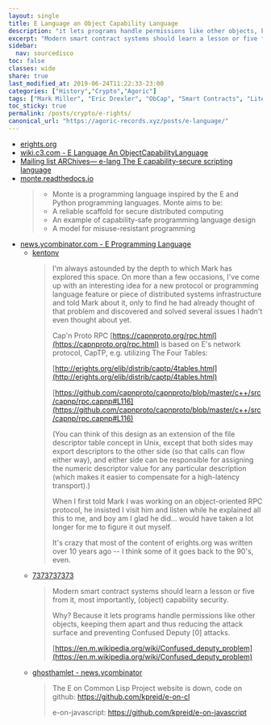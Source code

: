 ```yaml
---
layout: single
title: E Language an Object Capability Language
description: "it lets programs handle permissions like other objects, keeping them apart and thus reducing the attack surface and preventing Confused Deputy attacks."
excerpt: "Modern smart contract systems should learn a lesson or five from it, most importantly, (object) capability security. [[...](https://news.ycombinator.com/item?id=19986189)] it lets programs handle permissions like other objects, keeping them apart and thus reducing the attack surface and preventing Confused Deputy attacks."
sidebar:
  nav: sourcedisco 
toc: false
classes: wide
share: true
last_modified_at: 2019-06-24T11:22:33-23:00
categories: ["History","Crypto","Agoric"]
tags: ["Mark Miller", "Eric Drexler", "ObCap", "Smart Contracts", "Literature"]
toc_sticky: true
permalink: /posts/crypto/e-rights/
canonical_url: "https://agoric-records.xyz/posts/e-language/"
---
```

    

* [erights.org](http://www.erights.org/smart-contracts/)
* [wiki.c3.com - E Language An ObjectCapabilityLanguage](http://wiki.c2.com/?EeLanguage)
* [Mailing list ARChives— e-lang The E capability-secure scripting language](https://marc.info/?l=e-lang)
* [monte.readthedocs.io](https://monte.readthedocs.io/en/latest/)
  >* Monte is a programming language inspired by the E and Python programming languages. Monte aims to be:
  >* A reliable scaffold for secure distributed computing
  >* An example of capability-safe programming language design
  >* A model for misuse-resistant programming
* [news.ycombinator.com - E Programming Language](https://news.ycombinator.com/item?id=19981720#19985614)
  * [kentonv](https://news.ycombinator.com/item?id=19987621)
    >I'm always astounded by the depth to which Mark has explored this space. On more than a few occasions, I've come up with an interesting idea for a new protocol or programming language feature or piece of distributed systems infrastructure and told Mark about it, only to find he had already thought of that problem and discovered and solved several issues I hadn't even thought about yet.
    >
    >Cap'n Proto RPC [https://capnproto.org/rpc.html](https://capnproto.org/rpc.html) is based on E's network protocol, CapTP, e.g. utilizing The Four Tables:
    >
    >[http://erights.org/elib/distrib/captp/4tables.html](http://erights.org/elib/distrib/captp/4tables.html)
    >
    >[https://github.com/capnproto/capnproto/blob/master/c++/src/capnp/rpc.capnp#L116](https://github.com/capnproto/capnproto/blob/master/c++/src/capnp/rpc.capnp#L116)
    >
    >(You can think of this design as an extension of the file descriptor table concept in Unix, except that both sides may export descriptors to the other side (so that calls can flow either way), and either side can be responsible for assigning the numeric descriptor value for any particular description (which makes it easier to compensate for a high-latency transport).)
    >
    >When I first told Mark I was working on an object-oriented RPC protocol, he insisted I visit him and listen while he explained all this to me, and boy am I glad he did... would have taken a lot longer for me to figure it out myself.
    >
    >It's crazy that most of the content of erights.org was written over 10 years ago -- I think some of it goes back to the 90's, even.
  * [7373737373](https://news.ycombinator.com/item?id=19986189)
    > Modern smart contract systems should learn a lesson or five from it, most importantly, (object) capability security.
    >
    >Why? Because it lets programs handle permissions like other objects, keeping them apart and thus reducing the attack surface and preventing Confused Deputy [0] attacks. 
    >
    > [https://en.m.wikipedia.org/wiki/Confused_deputy_problem](https://en.m.wikipedia.org/wiki/Confused_deputy_problem)
  * [ghosthamlet - news.ycombinator](https://news.ycombinator.com/item?id=19987751)
    > The E on Common Lisp Project website is down, code on github: https://github.com/kpreid/e-on-cl
    >
    > e-on-javascript: https://github.com/kpreid/e-on-javascript


